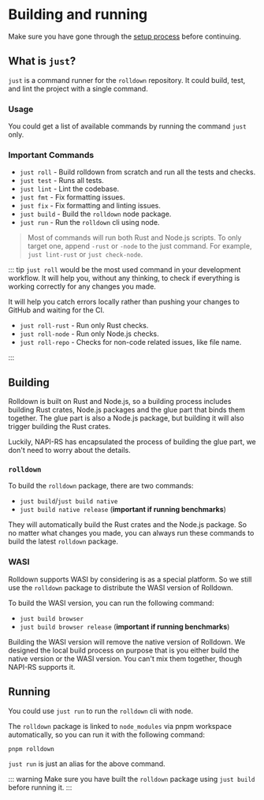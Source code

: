 # Building and running

Make sure you have gone through the [setup process](./setup-the-project.md) before continuing.

## What is `just`?

`just` is a command runner for the `rolldown` repository. It could build, test, and lint the project with a single command.

### Usage

You could get a list of available commands by running the command `just` only.

### Important Commands

- `just roll` - Build rolldown from scratch and run all the tests and checks.
- `just test` - Runs all tests.
- `just lint` - Lint the codebase.
- `just fmt` - Fix formatting issues.
- `just fix` - Fix formatting and linting issues.
- `just build` - Build the `rolldown` node package.
- `just run` - Run the `rolldown` cli using node.

> Most of commands will run both Rust and Node.js scripts. To only target one, append `-rust` or `-node` to the just command. For example, `just lint-rust` or `just check-node`.

::: tip
`just roll` would be the most used command in your development workflow. It will help you, without any thinking, to check if everything is working correctly for any changes you made.

It will help you catch errors locally rather than pushing your changes to GitHub and waiting for the CI.

- `just roll-rust` - Run only Rust checks.
- `just roll-node` - Run only Node.js checks.
- `just roll-repo` - Checks for non-code related issues, like file name.

:::

## Building

Rolldown is built on Rust and Node.js, so a building process includes building Rust crates, Node.js packages and the glue part that binds them together. The glue part is also a Node.js package, but building it will also trigger building the Rust crates.

Luckily, NAPI-RS has encapsulated the process of building the glue part, we don't need to worry about the details.

### `rolldown`

To build the `rolldown` package, there are two commands:

- `just build`/`just build native`
- `just build native release` (**important if running benchmarks**)

They will automatically build the Rust crates and the Node.js package. So no matter what changes you made, you can always run these commands to build the latest `rolldown` package.

### WASI

Rolldown supports WASI by considering is as a special platform. So we still use the `rolldown` package to distribute the WASI version of Rolldown.

To build the WASI version, you can run the following command:

- `just build browser`
- `just build browser release` (**important if running benchmarks**)

Building the WASI version will remove the native version of Rolldown. We designed the local build process on purpose that is you either build the native version or the WASI version. You can't mix them together, though NAPI-RS supports it.

## Running

You could use `just run` to run the `rolldown` cli with node.

The `rolldown` package is linked to `node_modules` via pnpm workspace automatically, so you can run it with the following command:

```sh
pnpm rolldown
```

`just run` is just an alias for the above command.

::: warning
Make sure you have built the `rolldown` package using `just build` before running it.
:::
